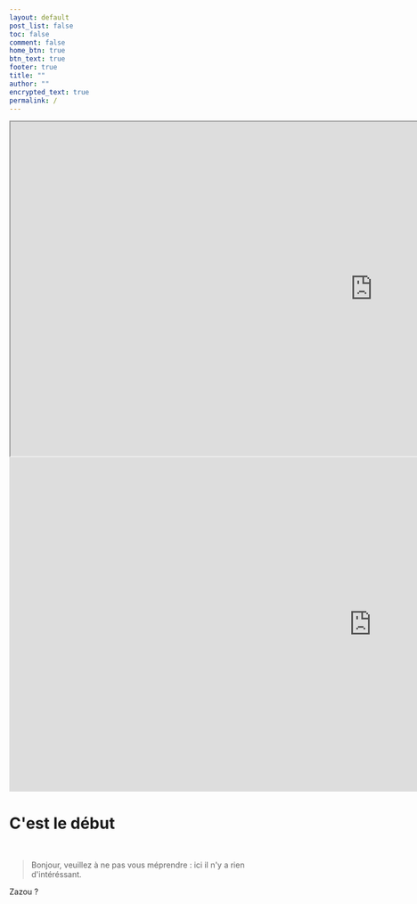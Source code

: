 ```yaml
---
layout: default
post_list: false
toc: false
comment: false
home_btn: true
btn_text: true
footer: true
title: ""
author: ""
encrypted_text: true
permalink: /
---
```




<iframe src="https://cybermap.kaspersky.com/fr/" width="1300" height="600"></iframe>

<iframe src="https://threatmap.bitdefender.com/" style="border:0px #ffffff none;" name="myiFrame" scrolling="no" frameborder="1" marginheight="0px" marginwidth="0px" height="600px" width="1300px" allowfullscreen></iframe>



# C'est le début

<br>

> Bonjour, veuillez à ne pas vous méprendre : ici il n'y a rien d'intéréssant.


<p class="encrypted" id="xRh6XO+vBPqhXXbPZiJCBAJZVkIKE5A3UqdcEEwrU7tpvTew=="> Zazou ?</p>
